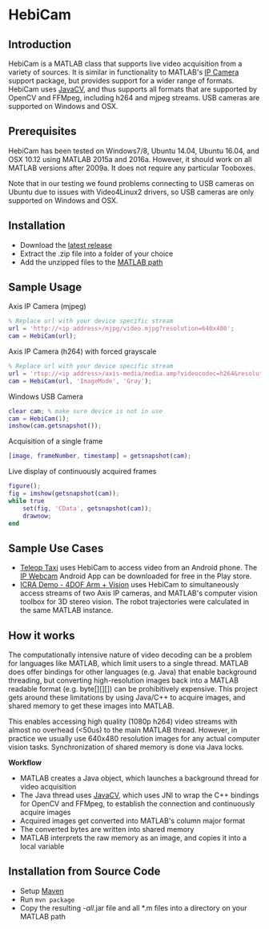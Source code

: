 HebiCam
======

Introduction
------------

HebiCam is a MATLAB class that supports live video acquisition from a variety of sources. It is similar in functionality to MATLAB's [IP Camera](http://se.mathworks.com/hardware-support/ip-camera.html) support package, but provides support for a wider range of formats. HebiCam uses [JavaCV](https://github.com/bytedeco/javacv), and thus supports all formats that are supported by OpenCV and FFMpeg, including h264 and mjpeg streams. USB cameras are supported on Windows and OSX.

Prerequisites
------------
HebiCam has been tested on Windows7/8, Ubuntu 14.04, Ubuntu 16.04, and OSX 10.12 using MATLAB 2015a and 2016a. However, it should work on all MATLAB versions after 2009a. It does not require any particular Tooboxes.

Note that in our testing we found problems connecting to USB cameras on Ubuntu due to issues with Video4Linux2 drivers, so USB cameras are only supported on Windows and OSX.

Installation
------------
* Download the [latest release](https://github.com/HebiRobotics/HebiCam/releases)
* Extract the .zip file into a folder of your choice
* Add the unzipped files to the [MATLAB path](http://www.mathworks.com/help/matlab/ref/path.html)

Sample Usage
------------
Axis IP Camera (mjpeg)
```matlab
% Replace url with your device specific stream
url = 'http://<ip address>/mjpg/video.mjpg?resolution=640x480';
cam = HebiCam(url);
```

Axis IP Camera (h264) with forced grayscale
```matlab
% Replace url with your device specific stream
url = 'rtsp://<ip address>/axis-media/media.amp?videocodec=h264&resolution=640x480';
cam = HebiCam(url, 'ImageMode', 'Gray');
```

Windows USB Camera
```matlab
clear cam; % make sure device is not in use
cam = HebiCam(1);
imshow(cam.getsnapshot());
```

Acquisition of a single frame
```matlab
[image, frameNumber, timestamp] = getsnapshot(cam);
```

Live display of continuously acquired frames
```matlab
figure();
fig = imshow(getsnapshot(cam));
while true
    set(fig, 'CData', getsnapshot(cam)); 
    drawnow;
end
```

Sample Use Cases
------------
* [Teleop Taxi](https://youtu.be/zaPtxre4tFc) uses HebiCam to access video from an Android phone. The [IP Webcam](https://play.google.com/store/apps/details?id=com.pas.webcam&hl=en) Android App can be downloaded for free in the Play store.
* [ICRA Demo - 4DOF Arm + Vision](https://youtu.be/R0nQSxt8uic) uses HebiCam to simultaneously access streams of two Axis IP cameras, and MATLAB's computer vision toolbox for 3D stereo vision. The robot trajectories were calculated in the same MATLAB instance.

How it works
------------
The computationally intensive nature of video decoding can be a problem for languages like MATLAB, which limit users to a single thread. MATLAB does offer bindings for other languages (e.g. Java) that enable background threading, but converting high-resolution images back into a MATLAB readable format (e.g. byte[][][]) can be prohibitively expensive. This project gets around these limitations by using Java/C++ to acquire images, and shared memory to get these images into MATLAB.

This enables accessing high quality (1080p h264) video streams with almost no overhead (<50us) to the main MATLAB thread. However, in practice we usually use 640x480 resolution images for any actual computer vision tasks. Synchronization of shared memory is done via Java locks.

**Workflow**
* MATLAB creates a Java object, which launches a background thread for video acquisition
* The Java thread uses [JavaCV](https://github.com/bytedeco/javacv), which uses JNI to wrap the C++ bindings for OpenCV and FFMpeg, to establish the connection and continuously acquire images
* Acquired images get converted into MATLAB's column major format
* The converted bytes are written into shared memory
* MATLAB interprets the raw memory as an image, and copies it into a local variable
 
Installation from Source Code
------------
* Setup [Maven](https://maven.apache.org/guides/getting-started/maven-in-five-minutes.html)
* Run `mvn package`
* Copy the resulting *-all*.jar file and all *.m files into a directory on your MATLAB path
